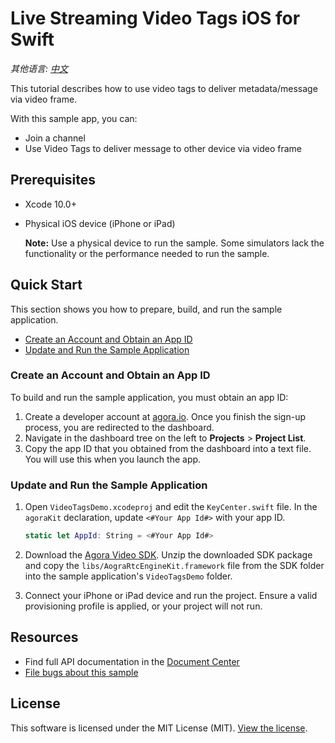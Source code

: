 # Live Streaming Video Tags iOS for Swift

*其他语言: [中文](README_zh.md)*

This tutorial describes how to use video tags to deliver metadata/message via video frame.

With this sample app, you can:

- Join a channel
- Use Video Tags to deliver message to other device via video frame

## Prerequisites
- Xcode 10.0+
- Physical iOS device (iPhone or iPad)
	
	**Note:** Use a physical device to run the sample. Some simulators lack the functionality or the performance needed to run the sample.

## Quick Start

This section shows you how to prepare, build, and run the sample application.

- [Create an Account and Obtain an App ID](#create-an-account-and-obtain-an-app-id)
- [Update and Run the Sample Application](#update-and-run-the-sample-application) 


### Create an Account and Obtain an App ID
To build and run the sample application, you must obtain an app ID: 

1. Create a developer account at [agora.io](https://dashboard.agora.io/signin/). Once you finish the sign-up process, you are redirected to the dashboard.
2. Navigate in the dashboard tree on the left to **Projects** > **Project List**.
3. Copy the app ID that you obtained from the dashboard into a text file. You will use this when you launch the app.


### Update and Run the Sample Application 

1. Open `VideoTagsDemo.xcodeproj` and edit the `KeyCenter.swift` file. In the `agoraKit` declaration, update `<#Your App Id#>` with your app ID.

	``` Swift
    static let AppId: String = <#Your App Id#>
	```

2. Download the [Agora Video SDK](https://www.agora.io/en/download/). Unzip the downloaded SDK package and copy the `libs/AograRtcEngineKit.framework` file from the SDK folder into the sample application's `VideoTagsDemo` folder.
			
3. Connect your iPhone or iPad device and run the project. Ensure a valid provisioning profile is applied, or your project will not run.

## Resources
- Find full API documentation in the [Document Center](https://docs.agora.io/en/)
- [File bugs about this sample](https://github.com/AgoraIO/Basic-Video-Broadcasting/issues)

## License
This software is licensed under the MIT License (MIT). [View the license](LICENSE.md).
